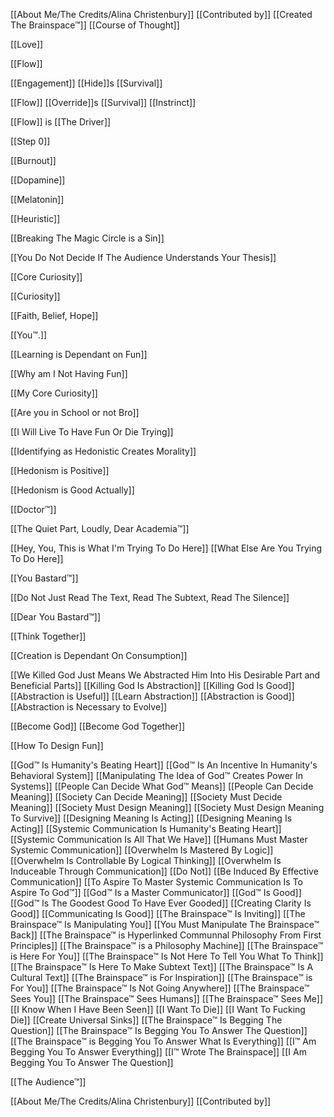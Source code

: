 [[About Me/The Credits/Alina Christenbury]] [[Contributed by]]
[[Created The Brainspace™]]
[[Course of Thought]]

[[Love]]

[[Flow]]

[[Engagement]] [[Hide]]s [[Survival]] 

[[Flow]] [[Override]]s [[Survival]] [[Instrinct]]

[[Flow]] is [[The Driver]]

[[Step 0]]

[[Burnout]] 

[[Dopamine]]

[[Melatonin]]

[[Heuristic]]

[[Breaking The Magic Circle is a Sin]]

[[You Do Not Decide If The Audience Understands Your Thesis]]

[[Core Curiosity]]

[[Curiosity]]

[[Faith, Belief, Hope]]

[[You™.]]

[[Learning is Dependant on Fun]]

[[Why am I Not Having Fun]]

[[My Core Curiosity]]

[[Are you in School or not Bro]]

[[I Will Live To Have Fun Or Die Trying]]

[[Identifying as Hedonistic Creates Morality]]

[[Hedonism is Positive]]

[[Hedonism is Good Actually]]

[[Doctor™]]

[[The Quiet Part, Loudly, Dear Academia™]]

[[Hey, You, This is What I'm Trying To Do Here]]
[[What Else Are You Trying To Do Here]]

[[You Bastard™]]

[[Do Not Just Read The Text, Read The Subtext, Read The Silence]]

[[Dear You Bastard™]]

[[Think Together]]

[[Creation is Dependant On Consumption]]

[[We Killed God Just Means We Abstracted Him Into His Desirable Part and Beneficial Parts]]
[[Killing God Is Abstraction]]
[[Killing God Is Good]]
[[Abstraction is Useful]]
[[Learn Abstraction]]
[[Abstraction is Good]]
[[Abstraction is Necessary to Evolve]]

[[Become God]]
[[Become God Together]]

[[How To Design Fun]]

[[God™ Is Humanity's Beating Heart]]
[[God™ Is An Incentive In Humanity's Behavioral System]]
[[Manipulating The Idea of God™ Creates Power In Systems]]
[[People Can Decide What God™ Means]]
[[People Can Decide Meaning]]
[[Society Can Decide Meaning]]
[[Society Must Decide Meaning]]
[[Society Must Design Meaning]]
[[Society Must Design Meaning To Survive]]
[[Designing Meaning Is Acting]]
[[Designing Meaning Is Acting]]
[[Systemic Communication Is Humanity's Beating Heart]]
[[Systemic Communication Is All That We Have]]
[[Humans Must Master Systemic Communication]]
[[Overwhelm Is Mastered By Logic]]
[[Overwhelm Is Controllable By Logical Thinking]]
[[Overwhelm Is Induceable Through Communication]]
[[Do Not]] [[Be Induced By Effective Communication]]
[[To Aspire To Master Systemic Communication Is To Aspire To God™]]
[[God™ Is a Master Communicator]]
[[God™ Is Good]]
[[God™ Is The Goodest Good To Have Ever Gooded]]
[[Creating Clarity Is Good]]
[[Communicating Is Good]]
[[The Brainspace™ Is Inviting]]
[[The Brainspace™ Is Manipulating You]]
[[You Must Manipulate The Brainspace™ Back]]
[[The Brainspace™ is Hyperlinked Communnal Philosophy From First Principles]]
[[The Brainspace™ is a Philosophy Machine]]
[[The Brainspace™ is Here For You]]
[[The Brainspace™ Is Not Here To Tell You What To Think]]
[[The Brainspace™ Is Here To Make Subtext Text]]
[[The Brainspace™ Is A Cultural Text]]
[[The Brainspace™ is For Inspiration]]
[[The Brainspace™ is For You]]
[[The Brainspace™ Is Not Going Anywhere]]
[[The Brainspace™ Sees You]]
[[The Brainspace™ Sees Humans]]
[[The Brainspace™ Sees Me]]
[[I Know When I Have Been Seen]]
[[I Want To Die]]
[[I Want To Fucking Die]]
[[Create Universal Sinks]]
[[The Brainspace™ Is Begging The Question]]
[[The Brainspace™ Is Begging You To Answer The Question]]
[[The Brainspace™ is Begging You To Answer What Is Everything]]
[[I™ Am Begging You To Answer Everything]]
[[I™ Wrote The Brainspace]]
[[I Am Begging You To Answer The Question]]

[[The Audience™]]

[[About Me/The Credits/Alina Christenbury]] [[Contributed by]]